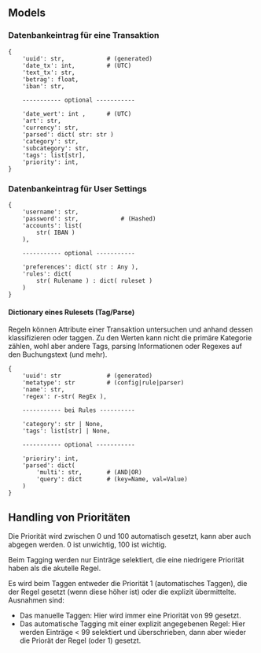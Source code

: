 ## Models

### Datenbankeintrag für eine Transaktion

```
{
    'uuid': str,            # (generated)
    'date_tx': int,         # (UTC)
    'text_tx': str,
    'betrag': float,
    'iban': str,

    ----------- optional -----------

    'date_wert': int ,      # (UTC)
    'art': str,
    'currency': str,
    'parsed': dict( str: str )
    'category': str,
    'subcategory': str,
    'tags': list[str],
    'priority': int,
}
```

### Datenbankeintrag für User Settings

```
{
    'username': str,
    'password': str,            # (Hashed)
    'accounts': list(
        str( IBAN )
    ),

    ----------- optional -----------

    'preferences': dict( str : Any ),
    'rules': dict(
        str( Rulename ) : dict( ruleset )
    )
}
```

#### Dictionary eines Rulesets (Tag/Parse)

Regeln können Attribute einer Transaktion untersuchen und anhand dessen klassifizieren oder taggen. Zu den Werten kann nicht die primäre Kategorie zählen, wohl aber andere Tags, parsing Informationen oder Regexes auf den Buchungstext (und mehr).

```
{
    'uuid': str             # (generated)
    'metatype': str         # (config|rule|parser)
    'name': str,
    'regex': r-str( RegEx ),

    ----------- bei Rules ----------

    'category': str | None,
    'tags': list[str] | None,

    ----------- optional -----------

    'prioriry': int,
    'parsed': dict(
        'multi': str,       # (AND|OR)
        'query': dict       # (key=Name, val=Value)
    )
}
```

## Handling von Prioritäten

Die Priorität wird zwischen 0 und 100 automatisch gesetzt, kann aber auch abgegen werden. 0 ist unwichtig, 100 ist wichtig.

Beim Tagging werden nur Einträge selektiert, die eine niedrigere Priorität haben als die akutelle Regel.

Es wird beim Taggen entweder die Priorität 1 (automatisches Taggen), die der Regel gesetzt (wenn diese höher ist) oder die explizit übermittelte. Ausnahmen sind:

- Das manuelle Taggen: Hier wird immer eine Priorität von 99 gesetzt.
- Das automatische Tagging mit einer explizit angegebenen Regel: Hier werden Einträge < 99 selektiert und überschrieben, dann aber wieder die Priorät der Regel (oder 1) gesetzt.
